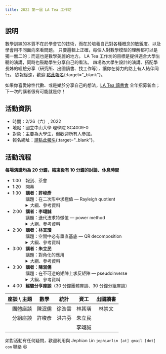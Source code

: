 ```yaml
---
title: 2022 第一屆 LA Tea 工作坊
---
```


## 說明

數學訓練的本質不在於學會它的技術，而在於培養自己對各種概念的敏銳度、以及學會用不同面向來看問題。
只要邏輯上正確，每個人對數學模型的理解都可以是獨一無二的；而這也是數學美麗的地方。
LA Tea 工作坊的目標是提供適合大學生聽的演講，同時也鼓勵學生分享自己的看法。
四場為大學生設計的演講、搭配學長姊的經驗分享（研究所、出國讀書、找工作等），讓你在努力的路上有人結伴同行。
欲報從速，歡迎 [點此報名](https://docs.google.com/forms/d/e/1FAIpQLScp3kk-43DeE0gy5NxyMzU1mNHhKGo83f4J56TcM9qMMVNhrA/viewform?usp=sf_link){:target="_blank"}。

如果你喜愛線性代數、或是樂於分享自己的想法，[LA Tea 讀書會](../#la-tea-%E8%AE%80%E6%9B%B8%E6%9C%83) 全年招募新血；下一次的講者很有可能就是你！

## 活動資訊

- 時間：2/26（六）, 2022
- 地點：國立中山大學 理學院 SC4009-0
- 對象：主要為大學生，但歡迎所有人參加。
- 報名網址：[請點此報名](https://docs.google.com/forms/d/e/1FAIpQLScp3kk-43DeE0gy5NxyMzU1mNHhKGo83f4J56TcM9qMMVNhrA/viewform?usp=sf_link){:target="_blank"}。

## 活動流程

**每場演講均為 20 分鐘，結束後有 10 分鐘的討論、休息時間**

- <span style="display: inline-block; width:3em;">1:00</span>報到、茶會
- <span style="display: inline-block; width:3em;">1:20</span>開幕
- <span style="display: inline-block; width:3em;">1:30</span>**講者：許峻彥**  
    <div style="padding-left:3em;">
    講題：在二次形中求極值 &mdash; Rayleigh quotient
    <details>
    <summary>
    大綱、參考資料
    </summary>
    <p>TBA</p>
    </details>
- <span style="display: inline-block; width:3em;">2:00</span>**講者：李翊誠**  
    <div style="padding-left:3em;">
    講題：迭代法求特徵值 &mdash; power method
    <details>
    <summary>
    大綱、參考資料
    </summary>
    <p>TBA</p>
    </details>
- <span style="display: inline-block; width:3em;">2:30</span>**講者：林其璜**
    <div style="padding-left:3em;">
    講題：空間中必有垂直基底 &mdash; QR decomposition  
    <details>
    <summary>
    大綱、參考資料
    </summary>
    <p>$QR$ 分解是一種矩陣分解方法，能夠將任意矩陣 $A$ 分解成一個正交矩陣 $Q$ 與一個上三角矩陣 $R$ 之積，透過觀察 $Q$ 與 $R$ 矩陣，我們能夠快速的了解原矩陣 $A$ 的行空間所具有的一些性質。</p>
    <p>求解 $QR$ 分解有許多方法，其中利用 <strong>Gram&ndash;Schmidt 正交化</strong> 進行求解是我認為最直觀且最具幾何意義的方法，本次演講旨在利用簡單易懂的方式講解 Gram&ndash;Schmidt 正交化，並期待同學在理解此方法後能夠對 $QR$ 分解產生直觀的了解。</p>
    <p>參考資料</p>
    <ol>
    <li><a href="https://zh.wikipedia.org/wiki/QR%E5%88%86%E8%A7%A3">QR分解 - 維基百科</a></li>
    <li><a href="https://www.itread01.com/content/1544879282.html">淺談矩陣分解以及應用 - IT閱讀</a></li>
    </ol>
    </details>
    </div>
- <span style="display: inline-block; width:3em;">3:00</span>**講者：朱立民**
    <div style="padding-left:3em;">
    講題：對角化的應用
    <details>
    <summary>
    大綱、參考資料
    </summary>
    <p>對角化，一開始動機在於讓一個可對角的矩陣可以和對角矩陣相似，那到底對角化可以做什麼？我們這次會討論它的應用。過程中我們會學到如何表示一個數學常數的次方為矩陣，例：$e^A$。也學會如何利用對角化解微分方程的問題。最後利用對角化將複雜的二次曲線在新的基底下表示成簡單的二次多項式，也就是將 $xy$ 項消掉。</p>
    </details>
- <span style="display: inline-block; width:3em;">3:30</span>**講者：陳泯儒**  
    <div style="padding-left:3em;">
    講題：在不可逆的矩陣上求反矩陣 &mdash; pseudoinverse
    <details>
    <summary>
    大綱、參考資料
    </summary>
    <p>本次演講介紹偽逆矩陣（pseudoinverse）的概念。令 $A$ 為一個 $m\times n$ 矩陣，我們考慮線性函數 $f:\mathbb{R}^n\rightarrow\mathbb{R}^m$，其中 $f(\mathbf{x})=A\mathbf{x}$。我們知道 $A$ 可逆若且唯若 $f$ 可逆。然而，我們可以將 $f$ 的定義域和對應域分別限制在 $A$ 的列空間和行空間。在這樣的限制下，$f$ 必定是一個對射函數。因此我們可以定義線性函數 $f^\dagger:\mathbb{R}^m\rightarrow\mathbb{R}^n$，其中 $f^\dagger$ 在 $A$ 的行空間上為 $f$ 的反函數，而 $f^\dagger$ 在 $A$ 的左零空間上則為零函數。而 $A$ 的偽逆矩陣為 $f^\dagger$ 在標準基底下的矩陣表示法。</p>
    </details>
- <span style="display: inline-block; width:3em;">4:00</span>**經驗分享座談**（30 分鐘團體座談、30 分鐘分組座談）  

| 座談 \ 主題 | 數學   | 統計   | 資工   | 出國讀書 |
|----------:|:-----:|:-----:|:-----:|:-----:|
| 團體座談   | 陳泯儒 | 徐浩雲 | 林其璜 | 林崇文 |
| 分組座談   | 許峻彥 | 洪卉芬 | 朱立民 |       |
|           |       |       | 李翊誠 |       |

如對活動有任何疑問，歡迎利用與 Jephian Lin `jephianlin [at] gmail [dot] com` 聯絡 :smiley: